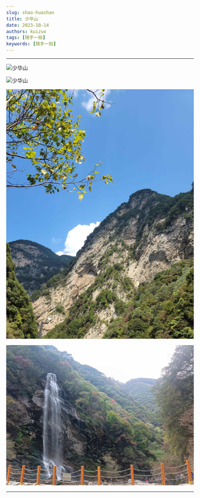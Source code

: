 ```yaml
---
slug: shao-huashan
title: 少华山
date: 2023-10-14
authors: kuizuo
tags: [随手一拍]
keywords: [随手一拍]
---
```

---

<!-- truncate -->

![少华山](https://tp.wangbin.run/photo/2023-10-14/1.jpg)

![少华山](https://tp.wangbin.run/photo/2023-10-14/2.jpg)

![1711450373131](image/少华山/1711450373131.png)

![1711450380965](image/少华山/1711450380965.png)

---
